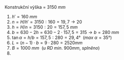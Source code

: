 Konstrukční výška = $3150\ mm$
1. $h' = 160\ mm$
2. $n=H/h'=3150:160=19,7 \rightarrow 20$
3. $h=H/n=3150:20=157,5\ mm$
4. $b=630-2h=630 - 2\cdot157,5=315 \rightarrow b=280\ mm$
5. $\tan{\alpha}=h/b=157,5:280=29,4°\ \ (max\ \alpha = 35°)$
6. $L = (n-1)\cdot b = 9\cdot 280 = 2520 mm$
7. $B = 1000\ mm\ \  (u\ RD\ min.\ 900mm,\ splněno)$
8. 
